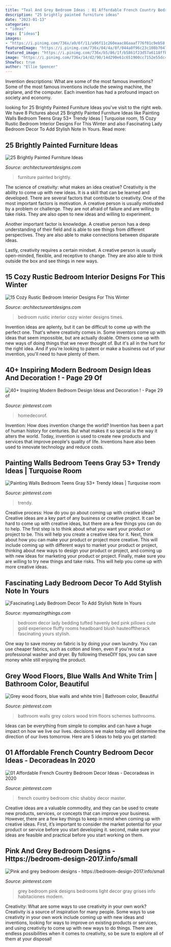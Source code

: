 ```yaml
---
title: "Teal And Grey Bedroom Ideas : 01 Affordable French Country Bedroom Decor Ideas"
description: "25 brightly painted furniture ideas"
date: "2023-01-13"
categories:
- "ideas"
tags: ["ideas"]
images:
- "https://i.pinimg.com/736x/a9/6f/11/a96f11c260eaac86aaaf776f01c9eb58.jpg"
featuredImage: "https://i.pinimg.com/736x/04/4a/8f/044a8f96c23c108b7047bdb3924241a4--grey-bedroom-design-bedroom-designs.jpg"
featured_image: "https://i.pinimg.com/736x/b5/86/1f/b5861f23d57a6118ffb9a9269287d874.jpg"
image: "https://i.pinimg.com/736x/14/d2/90/14d290e61c651900cc7152e55dc4ee63.jpg"
ShowToc: true
author: "Ellie Spencer"
---
```



Invention descriptions: What are some of the most famous inventions?
Some of the most famous inventions include the sewing machine, the airplane, and the computer. Each invention has had a profound impact on society and economy.

	

		
looking for 25 Brightly Painted Furniture Ideas you've visit to the right web. We have 8 Pictures about 25 Brightly Painted Furniture Ideas like Painting Walls Bedroom Teens Gray 53+ Trendy Ideas | Turquoise room, 15 Cozy Rustic Bedroom Interior Designs For This Winter and also Fascinating Lady Bedroom Decor To Add Stylish Note In Yours. Read more:
		
    
## 25 Brightly Painted Furniture Ideas

<img loading=lazy src="https://www.architectureartdesigns.com/wp-content/uploads/2013/06/253-630x942.jpg" onerror="this.onerror=null;this.src='https://tse3.mm.bing.net/th?id=OIP.sDEQrrEc9YdJ9UsCdI0XQwHaLE&amp;pid=15.1';" alt="25 Brightly Painted Furniture Ideas">

_Source: architectureartdesigns.com_

>furniture painted brightly. 

	

The science of creativity: what makes an idea creative?
Creativity is the ability to come up with new ideas. It is a skill that can be learned and developed. There are several factors that contribute to creativity.
One of the most important factors is motivation. A creative person is usually motivated by a problem or challenge. They are not afraid of failure and are willing to take risks. They are also open to new ideas and willing to experiment.

Another important factor is knowledge. A creative person has a deep understanding of their field and is able to see things from different perspectives. They are also able to make connections between disparate ideas.

Lastly, creativity requires a certain mindset. A creative person is usually open-minded, flexible, and receptive to change. They are also able to think outside the box and see things in new ways.

    
## 15 Cozy Rustic Bedroom Interior Designs For This Winter

<img loading=lazy src="https://www.architectureartdesigns.com/wp-content/uploads/2014/10/15-Cozy-Rustic-Bedroom-Interior-Designs-For-This-Winter-6-630x645.jpg" onerror="this.onerror=null;this.src='https://tse2.mm.bing.net/th?id=OIP.0uiv1GoijC907YVuUCJbFgHaHl&amp;pid=15.1';" alt="15 Cozy Rustic Bedroom Interior Designs For This Winter">

_Source: architectureartdesigns.com_

>bedroom rustic interior cozy winter designs times. 

	

Invention ideas are aplenty, but it can be difficult to come up with the perfect one. That's where creativity comes in. Some inventors come up with ideas that seem impossible, but are actually doable. Others come up with new ways of doing things that we never thought of. But it's all in the hunt for the right idea. And if you're looking to patent or make a business out of your invention, you'll need to have plenty of them.

    
## 40+ Inspiring Modern Bedroom Design Ideas And Decoration ! - Page 29 Of

<img loading=lazy src="https://i.pinimg.com/736x/b5/86/1f/b5861f23d57a6118ffb9a9269287d874.jpg" onerror="this.onerror=null;this.src='https://tse1.mm.bing.net/th?id=OIP.t5ZvmAMXE-1_PuYzO6f8ZgHaLZ&amp;pid=15.1';" alt="40+ Inspiring Modern Bedroom Design Ideas and Decoration ! - Page 29 of">

_Source: pinterest.com_

>homedecorof. 

	

Invention: How does invention change the world?
Invention has been a part of human history for centuries. But what makes it so special is the way it alters the world. Today, invention is used to create new products and services that improve people's quality of life. Inventions have also been used to innovate technology and reduce costs.

    
## Painting Walls Bedroom Teens Gray 53+ Trendy Ideas | Turquoise Room

<img loading=lazy src="https://i.pinimg.com/736x/14/d2/90/14d290e61c651900cc7152e55dc4ee63.jpg" onerror="this.onerror=null;this.src='https://tse4.mm.bing.net/th?id=OIP.lKe8W8YzqmGTGfa0ZzGgLwAAAA&amp;pid=15.1';" alt="Painting Walls Bedroom Teens Gray 53+ Trendy Ideas | Turquoise room">

_Source: pinterest.com_

>trendy. 

	

Creative process: How do you go about coming up with creative ideas?
Creative ideas are a key part of any business or creative project. It can be hard to come up with creative ideas, but there are a few things you can do to help. The first step is to think about what you want your product or project to be. This will help you create a creative idea for it. Next, think about how you can make your product or project more creative. This will include coming up with different ways to market your product or project, thinking about new ways to design your product or project, and coming up with new ideas for marketing your product or project. Finally, make sure you are willing to try new things and take risks. This will help you come up with more creative ideas.

    
## Fascinating Lady Bedroom Decor To Add Stylish Note In Yours

<img loading=lazy src="http://myamazingthings.com/wp-content/uploads/2017/08/lady-room-4.jpg" onerror="this.onerror=null;this.src='https://tse3.mm.bing.net/th?id=OIP.sFUlMaYcWf9B3vY1AzIa3gHaKO&amp;pid=15.1';" alt="Fascinating Lady Bedroom Decor To Add Stylish Note In Yours">

_Source: myamazingthings.com_

>bedroom decor lady bedding tufted havenly bed pink pillows cute gold experience fluffy rooms headboard blush hauteofftherack fascinating yours stylish. 

	

One way to save money on fabric is by doing your own laundry. You can use cheaper fabrics, such as cotton and linen, even if you're not a professional washer and dryer. By following theseDIY tips, you can save money while still enjoying the product.

    
## Grey Wood Floors, Blue Walls And White Trim | Bathroom Color, Beautiful

<img loading=lazy src="https://i.pinimg.com/736x/bc/ca/19/bcca19202b59885cb1e8412ec58f56fb--bathroom-colors-bathroom-color-schemes.jpg" onerror="this.onerror=null;this.src='https://tse4.mm.bing.net/th?id=OIP.nGhK9OB3rS4tbSGcYCC0tAHaKe&amp;pid=15.1';" alt="Grey wood floors, blue walls and white trim | Bathroom color, Beautiful">

_Source: pinterest.com_

>bathroom walls grey colors wood trim floors schemes bathrooms. 

	

Ideas can be everything from simple to complex and can have a huge impact on how we live our lives. decisions we make today will determine the direction of our lives tomorrow. Here are 5 ideas to help you get started:

    
## 01 Affordable French Country Bedroom Decor Ideas - Decoradeas In 2020

<img loading=lazy src="https://i.pinimg.com/736x/a9/6f/11/a96f11c260eaac86aaaf776f01c9eb58.jpg" onerror="this.onerror=null;this.src='https://tse4.mm.bing.net/th?id=OIP.hVDaa2oXNkl7_XuyeQOmoAHaKf&amp;pid=15.1';" alt="01 Affordable French Country Bedroom Decor Ideas - Decoradeas in 2020">

_Source: pinterest.com_

>french country bedroom chic shabby decor master. 

	

Creative ideas are a valuable commodity, and they can be used to create new products, services, or concepts that can improve your business. However, there are a few key things to keep in mind when coming up with creative ideas. First, it’s important to consider the market potential for your product or service before you start developing it. second, make sure your ideas are feasible and practical before you start working on them.

    
## Pink And Grey Bedroom Designs - Https://bedroom-design-2017.info/small

<img loading=lazy src="https://i.pinimg.com/736x/04/4a/8f/044a8f96c23c108b7047bdb3924241a4--grey-bedroom-design-bedroom-designs.jpg" onerror="this.onerror=null;this.src='https://tse2.mm.bing.net/th?id=OIP.-7KTzlIROlFFR4o25K0kJQHaLp&amp;pid=15.1';" alt="Pink and grey bedroom designs - https://bedroom-design-2017.info/small">

_Source: pinterest.com_

>grey bedroom pink designs bedrooms light decor gray grises info habitaciones modern. 

	

Creativity: What are some ways to use creativity in your own work?
Creativity is a source of inspiration for many people. Some ways to use creativity in your own work include coming up with new ideas and inventions, looking for ways to improve on existing products or services, and using creativity to come up with new ways to do things. There are endless possibilities when it comes to creativity, so be sure to explore all of them at your disposal!

